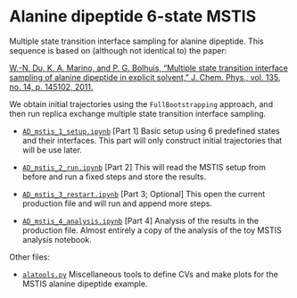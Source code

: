 # Alanine dipeptide 6-state MSTIS

Multiple state transition interface sampling for alanine dipeptide. This
sequence is based on (although not identical to) the paper:

[W.-N. Du, K. A. Marino, and P. G. Bolhuis, “Multiple state transition interface sampling of alanine dipeptide in explicit solvent,” J. Chem. Phys., vol. 135, no. 14, p. 145102, 2011.](http://dx.doi.org/10.1063/1.3644344)

We obtain initial trajectories using the `FullBootstrapping` approach, and
then run replica exchange multiple state transition interface sampling.

- [`AD_mstis_1_setup.ipynb`](http://github.com/openpathsampling/openpathsampling/blob/master/examples/alanine_dipeptide_mstis/AD_mstis_1_setup.ipynb)
    [Part 1] Basic setup using 6 predefined states and their interfaces.
    This part will only construct initial trajectories that will be use
    later.
    
- [`AD_mstis_2_run.ipynb`](http://github.com/openpathsampling/openpathsampling/blob/master/examples/alanine_dipeptide_mstis/AD_mstis_2_run.ipynb)
    [Part 2] This will read the MSTIS setup from before and run a fixed
    steps and store the results. 

- [`AD_mstis_3_restart.ipynb`](http://github.com/openpathsampling/openpathsampling/blob/master/examples/alanine_dipeptide_mstis/AD_mstis_3_restart.ipynb)
    [Part 3; Optional] This open the current production file and will run
    and append more steps.

- [`AD_mstis_4_analysis.ipynb`](http://github.com/openpathsampling/openpathsampling/blob/master/examples/alanine_dipeptide_mstis/AD_mstis_4_analysis.ipynb)
    [Part 4] Analysis of the results in the production file. Almost entirely a copy of the analysis of the toy MSTIS analysis notebook.
     
Other files:

- [`alatools.py`](http://github.com/openpathsampling/openpathsampling/blob/master/examples/alanine_dipeptide_mstis/alatools.py)
    Miscellaneous tools to define CVs and make plots for the MSTIS alanine
    dipeptide example.


